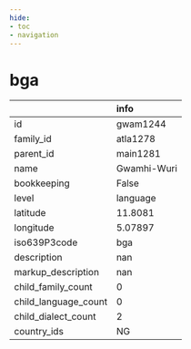 ```yaml
---
hide:
- toc
- navigation
---
```

# bga
|                      | info        |
|:---------------------|:------------|
| id                   | gwam1244    |
| family_id            | atla1278    |
| parent_id            | main1281    |
| name                 | Gwamhi-Wuri |
| bookkeeping          | False       |
| level                | language    |
| latitude             | 11.8081     |
| longitude            | 5.07897     |
| iso639P3code         | bga         |
| description          | nan         |
| markup_description   | nan         |
| child_family_count   | 0           |
| child_language_count | 0           |
| child_dialect_count  | 2           |
| country_ids          | NG          |